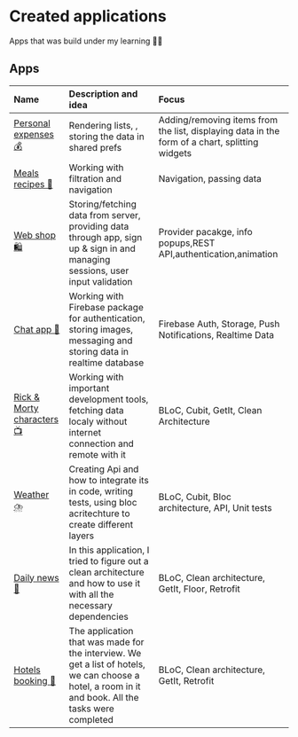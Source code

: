# Сreated applications

Apps that was build under my learning 👨‍💻

## Apps

| Name | Description and idea | Focus |
| :----- | :--------- | :------ |
| [Personal expenses 💰](https://github.com/hardi0i/apps-for-learning/tree/develop/personal_expenses%C2%A0) | Rendering lists, , storing the data in shared prefs | Adding/removing items from the list, displaying data in the form of a chart, splitting widgets | Responsive & adaptive UI, first touch to business logic, core widgets|
| [Meals recipes 🍔](https://github.com/hardi0i/apps-for-learning/tree/develop/meals_recipes) | Working with filtration and navigation | Navigation, passing data|
| [Web shop 🛍️](https://github.com/hardi0i/apps-for-learning/tree/develop/web_shop) | Storing/fetching data from server, providing data through app, sign up & sign in and managing sessions, user input validation | Provider pacakge, info popups,REST API,authentication,animation|
| [Chat app 💬](https://github.com/hardi0i/apps-for-learning/tree/develop/chat_app) | Working with Firebase package for authentication, storing images, messaging and storing data in realtime database | Firebase Auth, Storage, Push Notifications, Realtime Data |
| [Rick & Morty characters 📺](https://github.com/hardi0i/apps-for-learning/tree/develop/rick_and_morty_characters) | Working with important development tools, fetching data localy without internet connection and remote with it | BLoC, Cubit, GetIt, Clean Architecture |
| [Weather ⛈️](https://github.com/hardi0i/apps-for-learning/tree/develop/weather) | Creating Api and how to integrate its in code,  writing tests, using bloc acritechture to create different layers | BLoC, Cubit, Bloc architecture, API, Unit tests |
| [Daily news 📰](https://github.com/hardi0i/apps-while-learning/tree/main/clean_architecture_exmpl) | In this application, I tried to figure out a clean architecture and how to use it with all the necessary dependencies | BLoC, Clean architecture, GetIt, Floor, Retrofit |
| [Hotels booking 🏨](https://github.com/hardi0i/apps-while-learning/tree/main/hotel_training_app) | The application that was made for the interview. We get a list of hotels, we can choose a hotel, a room in it and book. All the tasks were completed | BLoC, Clean architecture, GetIt, Retrofit |
